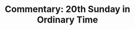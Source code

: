 ---
title: "Commentary: 20th Sunday in Ordinary Time"
layout: reader
description: "Theme: Universalism"
feature_image: posts/commentary-ordinary-time.jpg
category: commentary
published: true
---